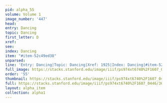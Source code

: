 ```yaml
---
pid: alpha_55
volume: Volume 1
image_number: '447'
head: 
entry: Dancing
topic: Dancing
first_letter: D
xref: 
see: 
index: Dancing
item: "#item-52c49ed38"
unparsed: 
line: 'Entry: Dancing|Topic: Dancing|Xref: 1925|Index: Dancing|#item-52c49ed38|'
full_image: https://stacks.stanford.edu/image/iiif/ps974xt6740%2F1607_0446/full/full/0/default.jpg
order: '55'
thumbnail: https://stacks.stanford.edu/image/iiif/ps974xt6740%2F1607_0446/full/100,/0/default.jpg
full: https://stacks.stanford.edu/image/iiif/ps974xt6740%2F1607_0446/365,2395,3039,401/full/0/default.jpg
layout: alpha_item
collection: alpha1
---
```


